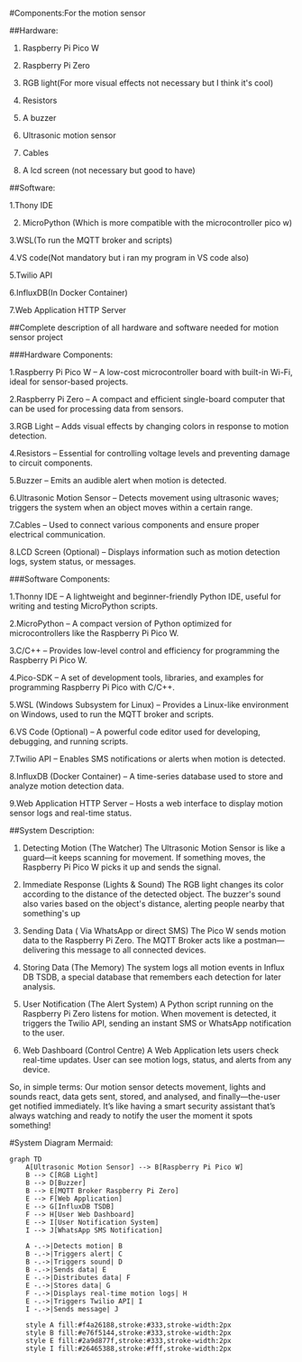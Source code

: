 #Components:For the motion sensor

##Hardware:

1. Raspberry Pi Pico W

2. Raspberry Pi Zero
 
3. RGB light(For more visual effects not necessary but I think it's cool)

4. Resistors

5. A buzzer

6. Ultrasonic motion sensor

7. Cables

8. A lcd screen (not necessary but good to have)
   
##Software:   

1.Thony IDE 

2. MicroPython (Which is more compatible with the microcontroller pico w)

3.WSL(To run the MQTT broker and scripts)

4.VS code(Not mandatory but i ran my program in VS code also)

5.Twilio API

6.InfluxDB(In Docker Container)

7.Web Application HTTP Server


##Complete description of all hardware and software needed for motion sensor project


###Hardware Components:

1.Raspberry Pi Pico W – A low-cost microcontroller board with built-in Wi-Fi, ideal for sensor-based projects.

2.Raspberry Pi Zero – A compact and efficient single-board computer that can be used for processing data from sensors.

3.RGB Light – Adds visual effects by changing colors in response to motion detection.

4.Resistors – Essential for controlling voltage levels and preventing damage to circuit components.

5.Buzzer – Emits an audible alert when motion is detected.

6.Ultrasonic Motion Sensor – Detects movement using ultrasonic waves; triggers the system when an object moves within a certain range.

7.Cables – Used to connect various components and ensure proper electrical communication.

8.LCD Screen (Optional) – Displays information such as motion detection logs, system status, or messages.


###Software Components:

1.Thonny IDE – A lightweight and beginner-friendly Python IDE, useful for writing and testing MicroPython scripts.

2.MicroPython – A compact version of Python optimized for microcontrollers like the Raspberry Pi Pico W.

3.C/C++ – Provides low-level control and efficiency for programming the Raspberry Pi Pico W.

4.Pico-SDK – A set of development tools, libraries, and examples for programming Raspberry Pi Pico with C/C++.

5.WSL (Windows Subsystem for Linux) – Provides a Linux-like environment on Windows, used to run the MQTT broker and scripts.

6.VS Code (Optional) – A powerful code editor used for developing, debugging, and running scripts.

7.Twilio API – Enables SMS notifications or alerts when motion is detected.

8.InfluxDB (Docker Container) – A time-series database used to store and analyze motion detection data.

9.Web Application HTTP Server – Hosts a web interface to display motion sensor logs and real-time status.


##System Description:

1. Detecting Motion (The Watcher)
The Ultrasonic Motion Sensor is like a guard—it keeps scanning for movement. If something moves, the Raspberry Pi Pico W picks it up and sends the signal.

2. Immediate Response (Lights & Sound)
The RGB light changes its color according to the distance of the detected object. The buzzer's sound also varies based on the object's distance, alerting people nearby that something's up

3. Sending Data ( Via WhatsApp or direct SMS)
The Pico W sends motion data to the Raspberry Pi Zero. The MQTT Broker acts like a postman—delivering this message to all connected devices.

4. Storing Data (The Memory)
The system logs all motion events in Influx DB TSDB, a special database that remembers each detection for later analysis.

5. User Notification (The Alert System)
A Python script running on the Raspberry Pi Zero listens for motion. When movement is detected, it triggers the Twilio API, sending an instant SMS or WhatsApp notification to the user.

6. Web Dashboard (Control Centre)
A Web Application lets users check real-time updates. User can see motion logs, status, and alerts from any device.

So, in simple terms: Our motion sensor detects movement, lights and sounds react, data gets sent, stored, and analysed, and finally—the-user get notified immediately.
It’s like having a smart security assistant that’s always watching and ready to notify the user the moment it spots something!


#System Diagram Mermaid: 

```mermaid
graph TD
    A[Ultrasonic Motion Sensor] --> B[Raspberry Pi Pico W]
    B --> C[RGB Light]
    B --> D[Buzzer]
    B --> E[MQTT Broker Raspberry Pi Zero]
    E --> F[Web Application]
    E --> G[InfluxDB TSDB]
    F --> H[User Web Dashboard]
    E --> I[User Notification System]
    I --> J[WhatsApp SMS Notification]

    A -.->|Detects motion| B
    B -.->|Triggers alert| C
    B -.->|Triggers sound| D
    B -.->|Sends data| E
    E -.->|Distributes data| F
    E -.->|Stores data| G
    F -.->|Displays real-time motion logs| H
    E -.->|Triggers Twilio API| I
    I -.->|Sends message| J

    style A fill:#f4a26188,stroke:#333,stroke-width:2px
    style B fill:#e76f5144,stroke:#333,stroke-width:2px
    style E fill:#2a9d877f,stroke:#333,stroke-width:2px
    style I fill:#26465388,stroke:#fff,stroke-width:2px
```



